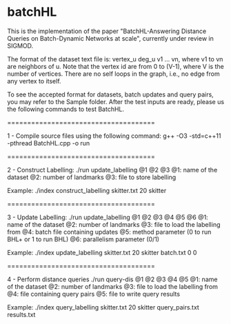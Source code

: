 # batchHL

This is the implementation of the paper "BatchHL-Answering Distance Queries on Batch-Dynamic Networks at scale", currently under review in SIGMOD. 

The format of the dataset text file is: 
vertex_u deg_u v1 ... vn, where v1 to vn are neighbors of u. Note that the vertex id are from 0 to (V-1), where V is the number of vertices. There are no self loops in the graph, i.e., no edge from any vertex to itself. 

To see the accepted format for datasets, batch updates and query pairs, you may refer to the Sample folder. After the test inputs are ready, please us the following commands to test BatchHL.

=====================================

1 - Compile source files using the following command:
g++ -O3 -std=c++11 -pthread BatchHL.cpp -o run

=====================================

2 - Construct Labelling:
./run update_labelling @1 @2 @3
@1: name of the dataset
@2: number of landmarks
@3: file to store labelling

Example:
./index construct_labelling skitter.txt 20 skitter

=====================================

3 - Update Labelling:
./run update_labelling @1 @2 @3 @4 @5 @6
@1: name of the dataset
@2: number of landmarks
@3: file to load the labelling from
@4: batch file containing updates
@5: method parameter (0 to run BHL+ or 1 to run BHL)
@6: parallelism parameter (0/1)

Example:
./index update_labelling skitter.txt 20 skitter batch.txt 0 0

=====================================

4 - Perform distance queries
./run query-dis @1 @2 @3 @4 @5
@1: name of the dataset
@2: number of landmarks
@3: file to load the labelling from
@4: file containing query pairs
@5: file to write query results

Example:
./index query_labelling skitter.txt 20 skitter query_pairs.txt results.txt









